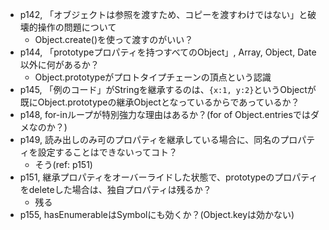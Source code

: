 - p142, 「オブジェクトは参照を渡すため、コピーを渡すわけではない」と破壊的操作の問題について
  - Object.create()を使って渡すのがいい？
- p144, 「prototypeプロパティを持つすべてのObject」, Array, Object, Date以外に何があるか？
  - Object.prototypeがプロトタイプチェーンの頂点という認識
- p145, 「例のコード」がStringを継承するのは、`{x:1, y:2}`というObjectが既にObject.prototypeの継承Objectとなっているからであっているか？
- p148, for-inループが特別強力な理由はあるか？(for of Object.entriesではダメなのか？)
- p149, 読み出しのみ可のプロパティを継承している場合に、同名のプロパティを設定することはできないってコト？
  - そう(ref: p151)
- p151, 継承プロパティをオーバーライドした状態で、prototypeのプロパティをdeleteした場合は、独自プロパティは残るか？
  - 残る
- p155, hasEnumerableはSymbolにも効くか？(Object.keyは効かない)